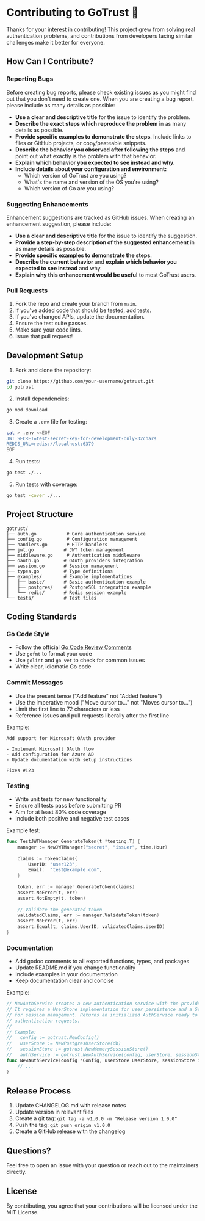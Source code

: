 # Contributing to GoTrust 🤝

Thanks for your interest in contributing! This project grew from solving real authentication problems, and contributions from developers facing similar challenges make it better for everyone.

## How Can I Contribute?

### Reporting Bugs

Before creating bug reports, please check existing issues as you might find out that you don't need to create one. When you are creating a bug report, please include as many details as possible:

* **Use a clear and descriptive title** for the issue to identify the problem.
* **Describe the exact steps which reproduce the problem** in as many details as possible.
* **Provide specific examples to demonstrate the steps**. Include links to files or GitHub projects, or copy/pasteable snippets.
* **Describe the behavior you observed after following the steps** and point out what exactly is the problem with that behavior.
* **Explain which behavior you expected to see instead and why.**
* **Include details about your configuration and environment:**
  * Which version of GoTrust are you using?
  * What's the name and version of the OS you're using?
  * Which version of Go are you using?

### Suggesting Enhancements

Enhancement suggestions are tracked as GitHub issues. When creating an enhancement suggestion, please include:

* **Use a clear and descriptive title** for the issue to identify the suggestion.
* **Provide a step-by-step description of the suggested enhancement** in as many details as possible.
* **Provide specific examples to demonstrate the steps**.
* **Describe the current behavior** and **explain which behavior you expected to see instead** and why.
* **Explain why this enhancement would be useful** to most GoTrust users.

### Pull Requests

1. Fork the repo and create your branch from `main`.
2. If you've added code that should be tested, add tests.
3. If you've changed APIs, update the documentation.
4. Ensure the test suite passes.
5. Make sure your code lints.
6. Issue that pull request!

## Development Setup

1. Fork and clone the repository:
```bash
git clone https://github.com/your-username/gotrust.git
cd gotrust
```

2. Install dependencies:
```bash
go mod download
```

3. Create a `.env` file for testing:
```bash
cat > .env <<EOF
JWT_SECRET=test-secret-key-for-development-only-32chars
REDIS_URL=redis://localhost:6379
EOF
```

4. Run tests:
```bash
go test ./...
```

5. Run tests with coverage:
```bash
go test -cover ./...
```

## Project Structure

```
gotrust/
├── auth.go           # Core authentication service
├── config.go         # Configuration management
├── handlers.go       # HTTP handlers
├── jwt.go           # JWT token management
├── middleware.go     # Authentication middleware
├── oauth.go         # OAuth providers integration
├── session.go       # Session management
├── types.go         # Type definitions
├── examples/        # Example implementations
│   ├── basic/       # Basic authentication example
│   ├── postgres/    # PostgreSQL integration example
│   └── redis/       # Redis session example
└── tests/           # Test files
```

## Coding Standards

### Go Code Style

* Follow the official [Go Code Review Comments](https://github.com/golang/go/wiki/CodeReviewComments)
* Use `gofmt` to format your code
* Use `golint` and `go vet` to check for common issues
* Write clear, idiomatic Go code

### Commit Messages

* Use the present tense ("Add feature" not "Added feature")
* Use the imperative mood ("Move cursor to..." not "Moves cursor to...")
* Limit the first line to 72 characters or less
* Reference issues and pull requests liberally after the first line

Example:
```
Add support for Microsoft OAuth provider

- Implement Microsoft OAuth flow
- Add configuration for Azure AD
- Update documentation with setup instructions

Fixes #123
```

### Testing

* Write unit tests for new functionality
* Ensure all tests pass before submitting PR
* Aim for at least 80% code coverage
* Include both positive and negative test cases

Example test:
```go
func TestJWTManager_GenerateToken(t *testing.T) {
    manager := NewJWTManager("secret", "issuer", time.Hour)
    
    claims := TokenClaims{
        UserID: "user123",
        Email:  "test@example.com",
    }
    
    token, err := manager.GenerateToken(claims)
    assert.NoError(t, err)
    assert.NotEmpty(t, token)
    
    // Validate the generated token
    validatedClaims, err := manager.ValidateToken(token)
    assert.NoError(t, err)
    assert.Equal(t, claims.UserID, validatedClaims.UserID)
}
```

### Documentation

* Add godoc comments to all exported functions, types, and packages
* Update README.md if you change functionality
* Include examples in your documentation
* Keep documentation clear and concise

Example:
```go
// NewAuthService creates a new authentication service with the provided configuration.
// It requires a UserStore implementation for user persistence and a SessionStore
// for session management. Returns an initialized AuthService ready to handle
// authentication requests.
//
// Example:
//   config := gotrust.NewConfig()
//   userStore := NewPostgresUserStore(db)
//   sessionStore := gotrust.NewMemorySessionStore()
//   authService := gotrust.NewAuthService(config, userStore, sessionStore)
func NewAuthService(config *Config, userStore UserStore, sessionStore SessionStore) *AuthService {
    // ...
}
```

## Release Process

1. Update CHANGELOG.md with release notes
2. Update version in relevant files
3. Create a git tag: `git tag -a v1.0.0 -m "Release version 1.0.0"`
4. Push the tag: `git push origin v1.0.0`
5. Create a GitHub release with the changelog

## Questions?

Feel free to open an issue with your question or reach out to the maintainers directly.

## License

By contributing, you agree that your contributions will be licensed under the MIT License.